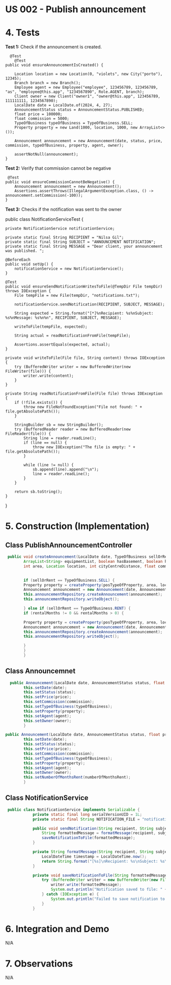 # US 002 - Publish announcement

# 4. Tests 

**Test 1:** Check if the announcement is created.



	  @Test
        @Test
    public void ensureAnnouncementIsCreated() {

        Location location = new Location(0, "violets", new City("porto"), 12345);
        Branch branch = new Branch();
        Employee agent = new Employee("employee", 123456789, 123456789, "as", "employee@this.app", "1234567890", Role.AGENT, branch);
        Client owner = new Client("owner1", "owner@this.app", 123456789, 111111111, 1234567890);
        LocalDate date = LocalDate.of(2024, 4, 27);
        AnnouncementStatus status = AnnouncementStatus.PUBLISHED;
        float price = 100000;
        float commission = 5000;
        TypeOfBusiness typeOfBusiness = TypeOfBusiness.SELL;
        Property property = new Land(1000, location, 1000, new ArrayList<>());

        Announcement announcement = new Announcement(date, status, price, commission, typeOfBusiness, property, agent, owner);

        assertNotNull(announcement);
    }




**Test 2:** Verify that commission cannot be negative

	 @Test
    public void ensureCommissionCannotBeNegative() {
        Announcement announcement = new Announcement();
        Assertions.assertThrows(IllegalArgumentException.class, () -> announcement.setCommission(-100));
    }


**Test 3:** Checks if the notification was sent to the owner

public class NotificationServiceTest {

    private NotificationService notificationService;

    private static final String RECIPIENT = "Nilsa Gil";
    private static final String SUBJECT = "ANNOUNCEMENT NOTIFICATION";
    private static final String MESSAGE = "Dear client, your announcement was published. ";

    @BeforeEach
    public void setUp() {
        notificationService = new NotificationService();
    }

    @Test
    public void ensureSendNotificationWritesToFile(@TempDir File tempDir) throws IOException {
        File tempFile = new File(tempDir, "notifications.txt");

        notificationService.sendNotification(RECIPIENT, SUBJECT, MESSAGE);

        String expected = String.format("[*]%nRecipient: %s%nSubject: %s%nMessage: %s%n%n", RECIPIENT, SUBJECT, MESSAGE);

        writeToFile(tempFile, expected);

        String actual = readNotificationFromFile(tempFile);

        Assertions.assertEquals(expected, actual);
    }

    private void writeToFile(File file, String content) throws IOException {
        try (BufferedWriter writer = new BufferedWriter(new FileWriter(file))) {
            writer.write(content);
        }
    }

    private String readNotificationFromFile(File file) throws IOException {
        if (!file.exists()) {
            throw new FileNotFoundException("File not found: " + file.getAbsolutePath());
        }

        StringBuilder sb = new StringBuilder();
        try (BufferedReader reader = new BufferedReader(new FileReader(file))) {
            String line = reader.readLine();
            if (line == null) {
                throw new IOException("The file is empty: " + file.getAbsolutePath());
            }

            while (line != null) {
                sb.append(line).append("\n");
                line = reader.readLine();
            }
        }

        return sb.toString();
    }
}



# 5. Construction (Implementation)


## Class PublishAnnouncementController 

```java
 public void createAnnouncement(LocalDate date, TypeOfBusiness sellOrRent, int posTypeOfProperty, int bedrooms, int bathrooms, int parkingSpaces,
        ArrayList<String> equipmentList, boolean hasBasement, boolean hasLoft, SunExposure sunExposure,
        int area, Location location, int cityCentreDistance, float commission, float price, ArrayList photographs, Employee agentName, Client owner, int rentalMonths ) {
    

        if (sellOrRent == TypeOfBusiness.SELL) {
        Property property = createProperty(posTypeOfProperty, area, location, cityCentreDistance, photographs, bedrooms, bathrooms, parkingSpaces, equipmentList, hasBasement, hasLoft, sunExposure);
        Announcement announcement = new Announcement(date, AnnouncementStatus.PUBLISHED, commission, price, sellOrRent, property, agentName, owner);
        this.announcementRepository.createAnnouncement(announcement);
        this.announcementRepository.writeObject();

        } else if (sellOrRent == TypeOfBusiness.RENT) {
        if (rentalMonths != 0 && rentalMonths > 0) {

        Property property = createProperty(posTypeOfProperty, area, location, cityCentreDistance, photographs, bedrooms, bathrooms, parkingSpaces, equipmentList, hasBasement, hasLoft, sunExposure);
        Announcement announcement = new Announcement(date, AnnouncementStatus.PUBLISHED, commission, price, sellOrRent, property, agentName, owner, rentalMonths);
        this.announcementRepository.createAnnouncement(announcement);
        this.announcementRepository.writeObject();

        }
        }
        }
```


## Class Announcemnet

```java
  public Announcement(LocalDate date, AnnouncementStatus status, float price, float commission, TypeOfBusiness typeOfBusiness, Property property, Employee agent, Client owner) {
        this.setDate(date);
        this.setStatus(status);
        this.setPrice(price);
        this.setCommission(commission);
        this.setTypeOfBusiness(typeOfBusiness);
        this.setProperty(property);
        this.setAgent(agent);
        this.setOwner(owner);
        }

public Announcement(LocalDate date, AnnouncementStatus status, float price, float commission, TypeOfBusiness typeOfBusiness, Property property, Employee agent, Client owner, int numberOfMonthsRent) {
        this.setDate(date);
        this.setStatus(status);
        this.setPrice(price);
        this.setCommission(commission);
        this.setTypeOfBusiness(typeOfBusiness);
        this.setProperty(property);
        this.setAgent(agent);
        this.setOwner(owner);
        this.setNumberOfMonthsRent(numberOfMonthsRent);
        }

```

## Class NotificationService
```java
 public class NotificationService implements Serializable {
            private static final long serialVersionUID = 1L;
            private static final String NOTIFICATION_FILE = "notifications.txt";

            public void sendNotification(String recipient, String subject, String message) {
                String formattedMessage = formatMessage(recipient, subject, message);
                saveNotificationToFile(formattedMessage);
            }

            private String formatMessage(String recipient, String subject, String message) {
                LocalDateTime timestamp = LocalDateTime.now();
                return String.format("[%s]\nRecipient: %s\nSubject: %s\nMessage: %s\n\n", timestamp, recipient, subject, message);
            }

            private void saveNotificationToFile(String formattedMessage) {
                try (BufferedWriter writer = new BufferedWriter(new FileWriter(NOTIFICATION_FILE, true))) {
                    writer.write(formattedMessage);
                    System.out.println("Notification saved to file: " + NOTIFICATION_FILE);
                } catch (IOException e) {
                    System.out.println("Failed to save notification to file: " + e.getMessage());
                }
            }


```

# 6. Integration and Demo 

N/A

# 7. Observations

N/A




